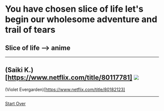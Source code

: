 # You have chosen slice of life let's begin our wholesome adventure and trail of tears
## Slice of life --> anime
---
(Saiki K.)[https://www.netflix.com/title/80117781] 
<img src="https://www.google.com/imgres?imgurl=https%3A%2F%2Fupload.wikimedia.org%2Fwikipedia%2Fen%2Fthumb%2F8%2F82%2FFirst_volume_of_Saiki_Kusuo_no_Psi-nan.jpg%2F220px-First_volume_of_Saiki_Kusuo_no_Psi-nan.jpg&imgrefurl=https%3A%2F%2Fen.wikipedia.org%2Fwiki%2FThe_Disastrous_Life_of_Saiki_K.&tbnid=GVqpSSsbDUuXQM&vet=12ahUKEwjy1sfK0vD1AhXXrHIEHZPWAsUQMygBegUIARC4AQ..i&docid=sPirps1BlelC9M&w=220&h=347&q=saiki%20k%20title%20page&ved=2ahUKEwjy1sfK0vD1AhXXrHIEHZPWAsUQMygBegUIARC4AQ">
---
(Violet Evergarden)[https://www.netflix.com/title/80182123]

---
[Start Over](../README.md)